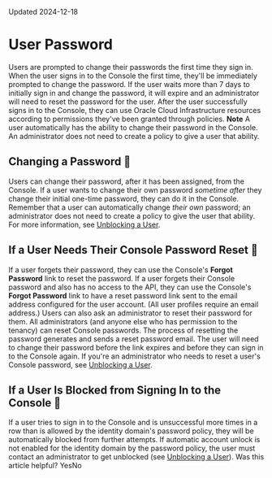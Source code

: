 Updated 2024-12-18
# User Password
Users are prompted to change their passwords the first time they sign in.
When the user signs in to the Console the first time, they'll be immediately prompted to change the password. If the user waits more than 7 days to initially sign in and change the password, it will expire and an administrator will need to reset the password for the user.
After the user successfully signs in to the Console, they can use Oracle Cloud Infrastructure resources according to permissions they've been granted through policies. 
**Note**
A user automatically has the ability to change their password in the Console. An administrator does not need to create a policy to give a user that ability.
## Changing a Password 🔗 
Users can change their password, after it has been assigned, from the Console.
If a user wants to change their own password _sometime after_ they change their initial one-time password, they can do it in the Console. Remember that a user can automatically change _their own_ password; an administrator does not need to create a policy to give the user that ability. 
For more information, see [Unblocking a User](https://docs.oracle.com/en-us/iaas/Content/Identity/access/to_unblock_a_user.htm#unblock_user "Unblock a user as an administrator."). 
## If a User Needs Their Console Password Reset 🔗 
If a user forgets their password, they can use the Console's **Forgot Password** link to reset the password.
If a user forgets their Console password and also has no access to the API, they can use the Console's **Forgot Password** link to have a reset password link sent to the email address configured for the user account. (All user profiles require an email address.)
Users can also ask an administrator to reset their password for them. All administrators (and anyone else who has permission to the tenancy) can reset Console passwords. The process of resetting the password generates and sends a reset password email. The user will need to change their password before the link expires and before they can sign in to the Console again.
If you're an administrator who needs to reset a user's Console password, see [Unblocking a User](https://docs.oracle.com/en-us/iaas/Content/Identity/access/to_unblock_a_user.htm#unblock_user "Unblock a user as an administrator.").
## If a User Is Blocked from Signing In to the Console 🔗 
If a user tries to sign in to the Console and is unsuccessful more times in a row than is allowed by the identity domain's password policy, they will be automatically blocked from further attempts.
If automatic account unlock is not enabled for the identity domain by the password policy, the user must contact an administrator to get unblocked (see [Unblocking a User](https://docs.oracle.com/en-us/iaas/Content/Identity/access/to_unblock_a_user.htm#unblock_user "Unblock a user as an administrator.")).
Was this article helpful?
YesNo

